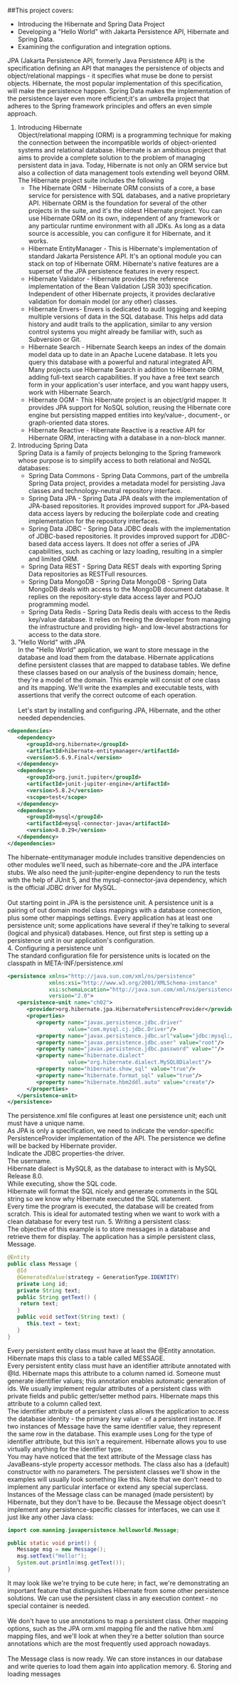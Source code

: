##This project covers:
- Introducing the Hibernate and Spring Data Project
- Developing a "Hello World" with Jakarta Persistence API, Hibernate and Spring Data.
- Examining the configuration and integration options.

JPA (Jakarta Persistence API, formerly Java Persistence API) is the specification defining an API that manages the persistence of objects and object/relational mappings - it specifies what muse be done to persist objects. 
Hibernate, the most popular implementation of this specification, will make the persistence happen. Spring Data makes the implementation of the persistence layer even more efficient;it's an umbrella project that adheres to the Spring framework principles and offers an even simple approach.


1. Introducing Hibernate</br>
   Object/relational mapping (ORM) is a programming technique for making the connection between the incompatible worlds of object-oriented systems and relational database. Hibernate is an ambitious project that aims to provide a complete solution to the problem of managing persistent data in java.
   Today, Hibernate is not only an ORM service but also a collection of data management tools  extending well beyond ORM.
   The Hibernate project suite includes the following
   - The Hibernate ORM - Hibernate ORM consists of a core, a base service for persistence with SQL databases, and a native proprietary API. Hibernate ORM is the foundation for several of the other projects in the suite, and it's the oldest Hibernate project. You can use Hibernate ORM on its own, independent of any framework or any particular runtime environment with all JDKs. As long as a data source is accessible, you can configure it for Hibernate, and it works.
   - Hibernate EntityManager - This is Hibernate's implementation of standard Jakarta Persistence API. It's an optional module you can stack on top of Hibernate ORM. Hibernate's native features are a superset of the JPA persistence features in every respect.
   - Hibernate Validator - Hibernate provides the reference implementation of the Bean Validation (JSR 303) specification. Independent of other Hibernate projects, it provides declarative validation for domain model (or any other) classes.
   - Hibernate Envers- Envers is dedicated to audit logging and keeping multiple versions of data in the SQL database. This helps add data history and audit trails to the application, similar to any version control systems you might already be familiar with, such as Subversion or Git.
   - Hibernate Search - Hibernate Search keeps an index of the domain model data up to date in an Apache Lucene database. It lets you query this database with a powerful and natural integrated API. Many projects use Hibernate Search in addition to Hibernate ORM, adding full-text search capabilities. If you have a free text search form in your application's user interface, and you want happy users, work with Hibernate Search.
   - Hibernate OGM - This Hibernate project is an object/grid mapper. It provides JPA support for NoSQL solution, reusing the Hibernate core engine but persisting mapped entities into key/value-, document-, or graph-oriented data stores.
   - Hibernate Reactive - Hibernate Reactive is a reactive API for Hibernate ORM, interacting with a database in a non-block manner.
2. Introducing Spring Data</br>
Spring Data is a family of projects belonging to the Spring framework whose purpose is to simplify access to both relational and NoSQL databases:
    - Spring Data Commons - Spring Data Commons, part of the umbrella Spring Data project, provides a metadata model for persisting Java classes and technology-neutral repository interface.
    - Spring Data JPA - Spring Data JPA deals with the implementation of JPA-based repositories. It provides improved support for JPA-based data access layers by reducing the boilerplate code and creating implementation for the repository interfaces.
    - Spring Data JDBC - Spring Data JDBC deals with the implementation of JDBC-based repositories. It provides improved support for JDBC-based data access layers. It does not offer a series of JPA capabilities, such as caching or lazy loading, resulting in a simpler and limited ORM.
    - Spring Data REST - Spring Data REST deals with exporting Spring Data repositories as RESTFull resources.
    - Spring Data MongoDB - Spring Data MongoDB - Spring Data MongoDB deals with access to the MongoDB document database. It replies on the repository-style data access layer and POJO programming model.
    - Spring Data Redis - Spring Data Redis deals with access to the Redis key/value database. It relies on freeing the developer from managing the infrastructure and providing high- and low-level abstractions for access to the data store.
3. "Hello World" with JPA</br>
In the "Hello World" application, we want to store message in the database and load them from the database. Hibernate applications define persistent classes that are mapped to database tables. We define these classes based on our analysis of the business domain; hence, they're a model of the domain. This example will consist of one class and its mapping. We'll write the examples and executable tests, with assertions that verify the correct outcome of each operation.
</br></br>
Let's start by installing and configuring JPA, Hibernate, and the other needed dependencies.
```xml
<dependencies>
   <dependency>
      <groupId>org.hibernate</groupId>
      <artifactId>hibernate-entitymanager</artifactId>
      <version>5.6.9.Final</version>
   </dependency>
   <dependency>
      <groupId>org.junit.jupiter</groupId>
      <artifactId>junit-jupiter-engine</artifactId>
      <version>5.8.2</version>
      <scope>test</scope>
   </dependency>
   <dependency>
      <groupId>mysql</groupId>
      <artifactId>mysql-connector-java</artifactId>
      <version>8.0.29</version>
   </dependency>
</dependencies>
```
The hibernate-entitymanager module includes transitive dependencies on other modules we'll need, such as hibernate-core and the JPA interface stubs. We also need the junit-jupiter-engine dependency to run the tests with the help of JUnit 5, and the mysql-connector-java dependency, which is the official JDBC driver for MySQL.
</br>
</br>
Out starting point in JPA is the persistence unit. A persistence unit is a pairing of out domain model class mappings with a database connection, plus some other mappings settings. Every application has at least one persistence unit; some applications have several if they're talking to several (logical and physical) databases. Hence, out first step is setting up a persistence unit in our application's configuration.
</br>
4. Configuring a persistence unit</br>
The standard configuration file for persistence units is located on the classpath in META-INF/persistence.xml
```xml
<persistence xmlns="http://java.sun.com/xml/ns/persistence"
             xmlns:xsi="http://www.w3.org/2001/XMLSchema-instance"
             xsi:schemaLocation="http://java.sun.com/xml/ns/persistence http://java.sun.com/xml/ns/persistence/persistence_2_0.xsd"
             version="2.0">
   <persistence-unit name="ch02">
      <provider>org.hibernate.jpa.HibernatePersistenceProvider</provider>
      <properties>
         <property name="javax.persistence.jdbc.driver"
                   value="com.mysql.cj.jdbc.Driver"/>
         <property name="javax.persistence.jdbc.url"value="jdbc:mysql://localhost:3306/CH02?serverTimezone=UTC "/>
         <property name="javax.persistence.jdbc.user" value="root"/>
         <property name="javax.persistence.jdbc.password" value=""/>
         <property name="hibernate.dialect"
                   value="org.hibernate.dialect.MySQL8Dialect"/>
         <property name="hibernate.show_sql" value="true"/>
         <property name="hibernate.format_sql" value="true"/>
         <property name="hibernate.hbm2ddl.auto" value="create"/>
      </properties>
   </persistence-unit>
</persistence>
```
The persistence.xml file configures at least one persistence unit; each unit must have a unique name.
</br>As JPA is only a specification, we need to indicate the vendor-specific PersistenceProvider implementation of the API. The persistence we define will be backed by Hibernate provider.
</br>Indicate the JDBC properties-the driver.
</br>The username.
</br>Hibernate dialect is MySQL8, as the database to interact with is MySQL Release 8.0.
</br>While executing, show the SQL code.
</br>Hibernate will format the SQL nicely and generate comments in the SQL string so we know why Hibernate executed the SQL statement.
</br>Every time the program is executed, the database will be created from scratch. This is ideal for automated testing when we want to work with a clean database for every test run.
5. Writing a persistent class:</br>
The objective of this example is to store messages in a database and retrieve them for display. The application has a simple persistent class, Message.
```java
@Entity
public class Message {
   @Id
   @GeneratedValue(strategy = GenerationType.IDENTITY)
   private Long id;
   private String text;
   public String getText() {
    return text;
   } 
   public void setText(String text) {
      this.text = text;
   }
}
```
Every persistent entity class must have at least the @Entity annotation. Hibernate maps this class to a table called MESSAGE.</br>
Every persistent entity class must have an identifier attribute annotated with @Id. Hibernate maps this attribute to a column named id.
Someone must generate identifier values; this annotation enables automatic generation of ids.
We usually implement regular attributes of a persistent class with private fields and public getter/setter method pairs. Hibernate maps this attribute to a column called text. </br>
The identifier attribute of a persistent class allows the application to access the database identity - the primary key value - of a persistent instance. If two instances of Message have the same identifier value, they represent the same row in the database. This example uses Long for the type of identifier attribute, but this isn't a requirement. Hibernate allows you to use virtually anything for the identifier type. </br>
You may have noticed that the text attribute of the Message class has JavaBeans-style property accessor methods. The class also has a (default) constructor with no parameters. The persistent classes we'll show in the examples will usually look something like this. Note that we don't need to implement any particular interface or extend any special superclass. </br>
Instances of the Message class can be managed (made persistent) by Hibernate, but they don't have to be. Because the Message object doesn't implement any persistence-specific classes for interfaces, we can use it just like any other Java class:

```java
import com.manning.javapersistence.helloworld.Message;

public static void print() {
   Message msg = new Message();
   msg.setText("Hello!");
   System.out.println(msg.getText());
}
```
It may look like we're trying to be cute here; in fact, we're demonstrating an important feature that distinguishes Hibernate from some other persistence solutions. We can use the persistent class in any execution context - no special container is needed. </br></br>
We don't have to use annotations to map a persistent class. Other mapping options, such as the JPA orm.xml mapping file and the native hbm.xml mapping files, and we'll look at when they're a better solution than source annotations which are the most frequently used approach nowadays.</br></br>
The Message class is now ready. We can store instances in our database and write queries to load them again into application memory.
6. Storing and loading messages</br></br>